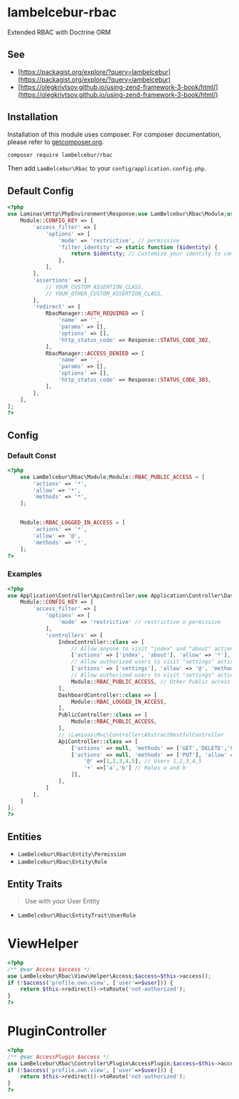 # lambelcebur-rbac
Extended RBAC with Doctrine ORM

## See
- [https://packagist.org/explore/?query=lambelcebur](https://packagist.org/explore/?query=lambelcebur)
- [https://olegkrivtsov.github.io/using-zend-framework-3-book/html/](https://olegkrivtsov.github.io/using-zend-framework-3-book/html/)

## Installation

Installation of this module uses composer. For composer documentation, please refer to
[getcomposer.org](http://getcomposer.org/).

```sh
composer require lambelcebur/rbac
```

Then add `LamBelcebur\Rbac` to your `config/application.config.php`.

## Default Config

```php
<?php
use Laminas\Http\PhpEnvironment\Response;use LamBelcebur\Rbac\Module;use LamBelcebur\Rbac\Resource\RbacManager;return [
    Module::CONFIG_KEY => [
        'access_filter' => [
            'options' => [
                'mode' => 'restrictive', // permissive
                'filter_identity' => static function ($identity) {
                    return $identity; // Customize your identity to compare with config
                },
            ],
        ],
        'assertions' => [
            // YOUR_CUSTOM_ASSERTION_CLASS,
            // YOUR_OTHER_CUSTOM_ASSERTION_CLASS,
        ],
        'redirect' => [
            RbacManager::AUTH_REQUIRED => [
                'name' => '',
                'params' => [],
                'options' => [],
                'http_status_code' => Response::STATUS_CODE_302,
            ],
            RbacManager::ACCESS_DENIED => [
                'name' => '',
                'params' => [],
                'options' => [],
                'http_status_code' => Response::STATUS_CODE_303,
            ],
        ],
    ],
];
?>
```

## Config


### Default Const



```php
<?php
    use LamBelcebur\Rbac\Module;Module::RBAC_PUBLIC_ACCESS = [
        'actions' => '*',
        'allow' => '*',
        'methods' => '*',
    ];


    Module::RBAC_LOGGED_IN_ACCESS = [
        'actions' => '*',
        'allow' => '@',
        'methods' => '*',
    ];
?>
```

### Examples
```php
<?php
use Application\Controller\ApiController;use Application\Controller\DashboardController;use Application\Controller\IndexController;use Application\Controller\PublicController;use LamBelcebur\Rbac\Module;return [
    Module::CONFIG_KEY => [
        'access_filter' => [
            'options' => [
                'mode' => 'restrictive' // restrictive o permissive
            ],
            'controllers' => [
                IndexController::class => [
                    // Allow anyone to visit "index" and "about" actions
                    ['actions' => ['index', 'about'], 'allow' => '*'], // ONLY GET method
                    // Allow authorized users to visit "settings" action
                    ['actions' => ['settings'], 'allow' => '@', 'methods'=>'*'], // All methods
                    // Allow authorized users to visit "settings" action
                    Module::RBAC_PUBLIC_ACCESS, // Other Public access
                ],
                DashboardController::class => [
                    Module::RBAC_LOGGED_IN_ACCESS,
                ],
                PublicController::class => [
                    Module::RBAC_PUBLIC_ACCESS,
                ],
                // \Laminas\Mvc\Controller\AbstractRestfulController
                ApiController::class => [  
                    ['actions' => null, 'methods' => ['GET','DELETE','POST'], 'allow' => '@'],
                    ['actions' => null, 'methods' => ['PUT'], 'allow' => [
                        '@' =>[1,2,3,4,5], // Users 1,2,3,4,5 
                        '+' =>['a','b'] // Roles a and b 
                    ]],
                ],
            ]
        ],
    ]
];
?>
```

## Entities

- `LamBelcebur\Rbac\Entity\Permission`
- `LamBelcebur\Rbac\Entity\Role`

## Entity Traits
> Use with your User Entity
- `LamBelcebur\Rbac\EntityTrait\UserRole` 


# ViewHelper

```php
<?php 
/** @var Access $access */
use LamBelcebur\Rbac\View\Helper\Access;$access=$this->access();
if (!$access('profile.own.view', ['user'=>$user])) {
    return $this->redirect()->toRoute('not-authorized');
}
?>  
```


# PluginController

```php
<?php 
/** @var AccessPlugin $access */
use LamBelcebur\Rbac\Controller\Plugin\AccessPlugin;$access=$this->access();
if (!$access('profile.own.view', ['user'=>$user])) {
    return $this->redirect()->toRoute('not-authorized');
}  
?>
```
